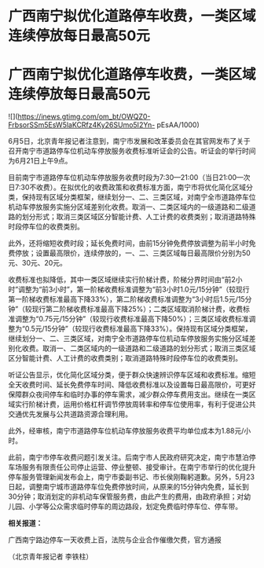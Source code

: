 # 广西南宁拟优化道路停车收费，一类区域连续停放每日最高50元

# 广西南宁拟优化道路停车收费，一类区域连续停放每日最高50元

![](https://inews.gtimg.com/om_bt/OWQZ0-FrbsorSSm5EsW5laKCRfz4Ky26SUmo5I2Yn-
pEsAA/1000)

6月5日，北京青年报记者注意到，南宁市发展和改革委员会在其官网发布了关于召开南宁市道路停车位机动车停放服务收费标准听证会的公告。听证会的举行时间为6月21日上午9点。

目前南宁市道路停车位机动车停放服务收费时段为7:30—21:00（当日21:00—次日7:30不收费）。在拟优化的收费政策和收费标准方面，南宁市将优化简化区域分类，保持现有区域分类框架，继续划分一、二、三类区域，对南宁全市道路停车位机动车停放服务实施分区域差别化收费。取消一、二类区域内的一级道路和二级道路的划分形式；取消三类区域区分智能计费、人工计费的收费类别；取消道路特殊时段停车位的收费类别。

此外，还将缩短收费时段；延长免费时间，由前15分钟免费停放调整为前半小时免费停放；设置最高限价，连续停放的，一、二、三类区域每日最高限价分别为50元、30元、20元。

收费标准也拟降低，其中一类区域继续实行阶梯计费，阶梯分界时间由“前2小时”调整为“前3小时”，第一阶梯收费标准调整为“前3小时1.0元/15分钟”（较现行第一阶梯收费标准最高下降33%），第二阶梯收费标准调整为“3小时后1.5元/15分钟”（较现行第二阶梯收费标准最高下降25%）；二类区域取消阶梯计费，收费标准调整为“0.75元/15分钟”（较现行收费标准最高下降50%）；三类区域收费标准调整为“0.5元/15分钟”（较现行收费标准最高下降33%）。保持现有区域分类框架，继续划分一、二、三类区域，对南宁全市道路停车位机动车停放服务实施分区域差别化收费。取消一、二类区域内的一级道路和二级道路的划分形式；取消三类区域区分智能计费、人工计费的收费类别；取消道路特殊时段停车位的收费类别。

听证公告显示，优化简化区域分类，便于群众快速辨识停车区域和收费标准。缩短全天收费时间、延长免费停车时间、降低收费标准以及设置每日最高限价，可更好保障群众夜间停车和临时办事的停车需求，减少群众停车费用支出。继续在一类区域实行阶梯计费，运用价格杠杆调节停放周转率和停车位使用率，有利于促进公共交通优先发展与公共道路资源合理利用。

此外，经审核，南宁市道路停车位机动车停放服务收费平均单位成本为1.88元/小时。

此前，南宁市停车收费问题引发关注。后南宁市人民政府研究决定，南宁市慧泊停车场服务有限责任公司停止运营、停业整顿、接受审计。在南宁市举行的优化提升停车服务管理新闻发布会上，南宁市委副书记、市长侯刚鞠躬道歉。另外，5月23日起，调整南宁城市道路停车位免费停放时间，从原来的15分钟内免费，延长到30分钟；取消划定的非机动车保管服务费，由此产生的费用，由政府承担；对幼儿园、小学等公众需求临时停车的周边路段，划定免费临时停车位、停车带。

**相关报道：**

广西南宁路边停车一天收费上百，法院与企业合作催缴欠费，官方通报

（北京青年报记者 李铁柱）

